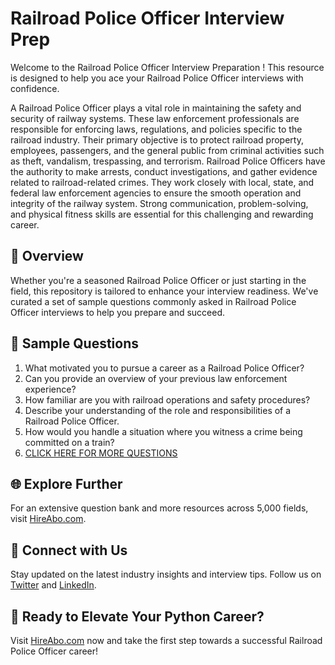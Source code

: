 # Railroad Police Officer Interview Prep

Welcome to the Railroad Police Officer Interview Preparation ! This resource is designed to help you ace your Railroad Police Officer interviews with confidence.

A Railroad Police Officer plays a vital role in maintaining the safety and security of railway systems. These law enforcement professionals are responsible for enforcing laws, regulations, and policies specific to the railroad industry. Their primary objective is to protect railroad property, employees, passengers, and the general public from criminal activities such as theft, vandalism, trespassing, and terrorism. Railroad Police Officers have the authority to make arrests, conduct investigations, and gather evidence related to railroad-related crimes. They work closely with local, state, and federal law enforcement agencies to ensure the smooth operation and integrity of the railway system. Strong communication, problem-solving, and physical fitness skills are essential for this challenging and rewarding career.

## 🚀 Overview

Whether you're a seasoned Railroad Police Officer or just starting in the field, this repository is tailored to enhance your interview readiness. We've curated a set of sample questions commonly asked in Railroad Police Officer interviews to help you prepare and succeed.

## 📝 Sample Questions

1. What motivated you to pursue a career as a Railroad Police Officer?
2. Can you provide an overview of your previous law enforcement experience?
3. How familiar are you with railroad operations and safety procedures?
4. Describe your understanding of the role and responsibilities of a Railroad Police Officer.
5. How would you handle a situation where you witness a crime being committed on a train?
6. [CLICK HERE FOR MORE QUESTIONS](https://hireabo.com/job/9_3_49/Railroad%20Police%20Officer)

## 🌐 Explore Further

For an extensive question bank and more resources across 5,000 fields, visit [HireAbo.com](https://www.hireabo.com).

## 📱 Connect with Us

Stay updated on the latest industry insights and interview tips. Follow us on [Twitter](https://twitter.com/hireabo) and [LinkedIn](https://www.linkedin.com/in/hire-abo-3609972a8/).

## 🚀 Ready to Elevate Your Python Career?

Visit [HireAbo.com](https://www.hireabo.com) now and take the first step towards a successful Railroad Police Officer career!
